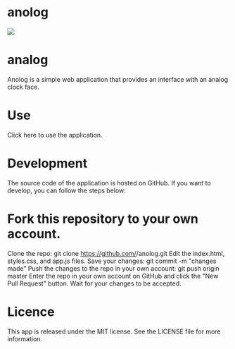 # anolog

<img src="gıf/gıf.mp4"/>

# analog
Anolog is a simple web application that provides an interface with an analog clock face.

# Use
Click here to use the application.

# Development
The source code of the application is hosted on GitHub. If you want to develop, you can follow the steps below:

# Fork this repository to your own account.
Clone the repo: git clone https://github.com/<your-username>/anolog.git
Edit the index.html, styles.css, and app.js files.
Save your changes: git commit -m "changes made"
Push the changes to the repo in your own account: git push origin master
Enter the repo in your own account on GitHub and click the "New Pull Request" button.
Wait for your changes to be accepted.

# Licence
This app is released under the MIT license. See the LICENSE file for more information.
